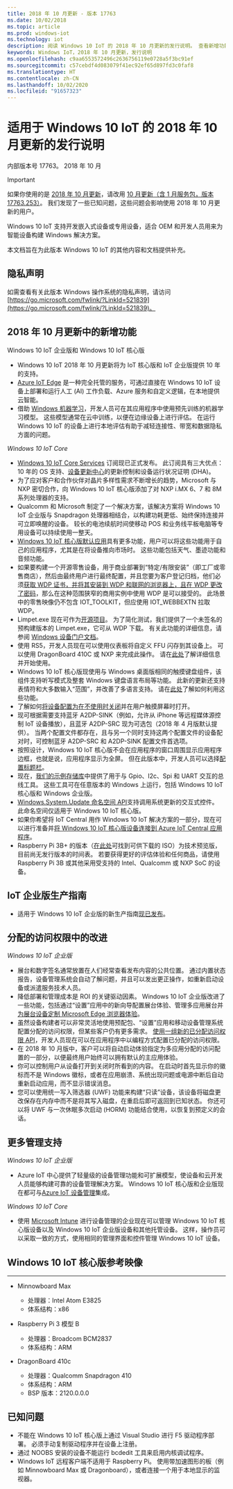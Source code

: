 ```yaml
---
title: 2018 年 10 月更新 - 版本 17763
ms.date: 10/02/2018
ms.topic: article
ms.prod: windows-iot
ms.technology: iot
description: 阅读 Windows 10 IoT 的 2018 年 10 月更新的发行说明。 查看新增功能，了解已分配的访问权限的改进之处等等。
keywords: Windows IoT，2018 年 10 月更新，发行说明
ms.openlocfilehash: c9aa6553572496c2636756119e0728a5f3bc91ef
ms.sourcegitcommit: c57cebdf4d083079f41ec92ef65d897fd3c0faf8
ms.translationtype: HT
ms.contentlocale: zh-CN
ms.lasthandoff: 10/02/2020
ms.locfileid: "91657323"
---
```

# <a name="october-2018-update-release-notes-for-windows-10-iot"></a>适用于 Windows 10 IoT 的 2018 年 10 月更新的发行说明
内部版本号 17763。 2018 年 10 月

> [!IMPORTANT]
> 如果你使用的是 [2018 年 10 月更新](https://docs.microsoft.com/windows/iot-core/release-notes/commercial/october2018update)，请改用 [10 月更新（含 1 月服务包，版本 17763.253）](https://docs.microsoft.com/windows/iot-core/release-notes/commercial/17763)。 我们发现了一些已知问题，这些问题会影响使用 2018 年 10 月更新的用户。 

Windows 10 IoT 支持开发嵌入式设备或专用设备，适合 OEM 和开发人员用来为智能设备构建 Windows 解决方案。

本文档旨在为此版本 Windows 10 IoT 的其他内容和文档提供补充。

## <a name="privacy-statement"></a>隐私声明

如需查看有关此版本 Windows 操作系统的隐私声明，请访问 [https://go.microsoft.com/fwlink/?LinkId=521839](https://go.microsoft.com/fwlink/?LinkId=521839)。

## <a name="whats-new-in-october-2018-update"></a>2018 年 10 月更新中的新增功能

Windows 10 IoT 企业版和 Windows 10 IoT 核心版
* Windows 10 IoT 2018 年 10 月更新将为 IoT 核心版和 IoT 企业版提供 10 年的支持。
* [Azure IoT Edge](https://docs.microsoft.com/azure/iot-edge/quickstart) 是一种完全托管的服务，可通过直接在 Windows 10 IoT 设备上部署和运行人工 (AI) 工作负载、Azure 服务和自定义逻辑，在本地提供云智能。
* 借助 [Windows 机器学习](https://docs.microsoft.com/windows/ai/)，开发人员可在其应用程序中使用预先训练的机器学习模型。 这些模型通常在云中训练，以便在边缘设备上进行评估。 在运行 Windows 10 IoT 的设备上进行本地评估有助于减轻连接性、带宽和数据隐私方面的问题。  

_Windows 10 IoT Core_
* [Windows 10 IoT Core Services](https://docs.microsoft.com/windows-hardware/manufacture/iot/iotcoreservicesoverview) 订阅现已正式发布。 此订阅具有三大优点：10 年的 OS 支持、[设备更新中心](https://docs.microsoft.com/windows-hardware/service/iot/using-device-update-center)的更新控制和设备运行状况证明 (DHA)。
* 为了应对客户和合作伙伴对晶片多样性需求不断增长的趋势，Microsoft 与 NXP 密切合作，向 Windows 10 IoT 核心版添加了对 NXP i.MX 6、7 和 8M 系列处理器的支持。 
* Qualcomm 和 Microsoft 制定了一个解决方案，该解决方案将 Windows 10 IoT 企业版与 Snapdragon 处理器相结合，以构建功耗更低、始终保持连接并可立即唤醒的设备。 较长的电池续航时间使移动 POS 和业务线平板电脑等专用设备可以持续使用一整天。 
* [Windows 10 IoT 核心版默认应用](https://docs.microsoft.com/windows/iot-core/develop-your-app/iotcoredefaultapp)具有更多功能，用户可以将这些功能用于自己的应用程序，尤其是在将设备推向市场时。 这些功能包括天气、墨迹功能和音频功能。 
* 如果要构建一个开源零售设备，用于商业部署到“特定/有限安装”（即工厂或零售商店），然后由最终用户进行最终配置，并且您要为客户登记归档，他们必须[获取 WDP 证书，并将其安装到 WDP 和联网的浏览器上，且在 WDP 更改了密码](https://docs.microsoft.com/windows/uwp/debug-test-perf/device-portal-ssl)，那么在这种范围狭窄的商用实例中使用 WDP 是可以接受的。 此场景中的零售映像仍不包含 IOT_TOOLKIT，但应使用 IOT_WEBBEXTN 拉取 WDP。 
* Limpet.exe 现在可作为[开源项目](https://github.com/ms-iot/azure-dm-client)。 为了简化测试，我们提供了一个未签名的预构建版本的 Limpet.exe，它可从 WDP 下载。 有关此功能的详细信息，请参阅 [Windows 设备门户文档](https://docs.microsoft.com/windows/iot-core/manage-your-device/deviceportal)。  
* 使用 RS5，开发人员现在可以使用仪表板将自定义 FFU 闪存到其设备上。 可以使用 DragonBoard 410C 或 NXP 来完成此操作。 请在[此处](https://docs.microsoft.com/windows/iot-core/tutorials/quickstarter/devicesetup)了解详细信息并开始使用。
* Windows 10 IoT 核心版现使用与 Windows 桌面版相同的触摸键盘组件，该组件支持听写模式及整套 Windows 键盘语言布局等功能。 此新的更新还支持表情符和大多数输入“范围”，并改善了多语言支持。 请在[此处](https://docs.microsoft.com/windows/iot-core/develop-your-app/onscreenkeyboard)了解如何利用这些功能。
* 了解如何[将设备配置为在不使用时关闭](https://docs.microsoft.com/windows/iot-core/learn-about-hardware/wakeontouch)并在用户触摸屏幕时打开。
* 现可根据需要支持蓝牙 A2DP-SINK（例如，允许从 iPhone 等远程媒体源控制 IoT 设备播放），且蓝牙 A2DP-SRC 现为可选包（2018 年 4 月版默认提供）。 当两个配置文件都存在，且与另一个同时支持这两个配置文件的设备配对时，可控制蓝牙 A2DP-SRC 和 A2DP-SINK 配置文件首选项。 
* 按照设计，Windows 10 IoT 核心版不会在应用程序的窗口周围显示应用程序边框，也就是说，应用程序显示为全屏。 但在此版本中，开发人员可以选择[配置标题栏](https://docs.microsoft.com/windows/iot-core/develop-your-app/signindialogtitlebars)。
* 现在，[我们的示例存储库](https://github.com/Microsoft/Windows-iotcore-samples/tree/master/BusTools)中提供了用于与 Gpio、I2c、Spi 和 UART 交互的总线工具。 这些工具可在任意版本的 Windows 上运行，包括 Windows 10 IoT 核心版和 Windows 企业版。 
* [Windows.System.Update 命名空间 API](https://docs.microsoft.com/uwp/api/windows.system.update)支持调用系统更新的交互式控件。 此命名空间仅适用于 Windows 10 IoT 核心版。
* 如果你希望将 IoT Central 用作 Windows 10 IoT 解决方案的一部分，现在可以进行准备并[将 Windows 10 IoT 核心版设备连接到 Azure IoT Central 应用程序](https://docs.microsoft.com/azure/iot-central/howto-connect-windowsiotcore)。 
* Raspberry Pi 3B+ 的版本（[在此处](https://go.microsoft.com/fwlink/?LinkID=708576)可找到可供下载的 ISO）为技术预览版，目前尚无发行版本的时间表。 若要获得更好的评估体验和任何商品，请使用 Raspberry Pi 3B 或其他采用受支持的 Intel、Qualcomm 或 NXP SoC 的设备。 

## <a name="iot-enterprise-manufacturing-guide"></a>IoT 企业版生产指南

* 适用于 Windows 10 IoT 企业版的新生产指南[现已发布](https://docs.microsoft.com/windows-hardware/manufacture/desktop/iot-ent-overview)。 

## <a name="improvements-in-assigned-access"></a>分配的访问权限中的改进 

_Windows 10 IoT 企业版_

* 展台和数字签名通常放置在人们经常查看发布内容的公共位置。 通过内置状态报告，设备管理系统会自动了解问题，并且可以发出更正操作，如重新启动设备或派遣服务技术人员。 
* 降低部署和管理成本是 ROI 的关键驱动因素。 Windows 10 IoT 企业版改进了一些功能，包括通过“设置”应用中的新向导配置展台体验、管理多应用展台并[为展台设备定制 Microsoft Edge 浏览器体验](https://docs.microsoft.com/microsoft-edge/deploy/microsoft-edge-kiosk-mode-deploy)。
* 虽然设备构建者可以非常灵活地使用预配包、“设置”应用和移动设备管理系统配置分配的访问权限，但某些客户仍有更多需求。 [使用一组新的已分配访问权限 API](https://docs.microsoft.com/uwp/api/windows.system.userprofile.assignedaccesssettings)，开发人员现在可以在应用程序中以编程方式配置已分配的访问权限。
* 在 2018 年 10 月版中，客户可以将自动启动体验指定为多应用分配的访问配置的一部分，以便最终用户始终可以拥有默认的主应用体验。
* 你可以控制用户从设备打开到关闭时所看到的内容。 在启动时首先显示你的徽标而不是 Windows 徽标，或者在应用崩溃、系统出现问题或电源中断后自动重新启动应用，而不显示错误消息。 
* 您可以使用统一写入筛选器 (UWF) 功能来构建“只读”设备，该设备将磁盘更改保存在内存中而不是将其写入磁盘，在重启后即可返回到已知状态。 你还可以将 UWF 与一次休眠多次启动 (HORM) 功能结合使用，以恢复到预定义的会话。 


## <a name="more-management-support"></a>更多管理支持

_Windows 10 IoT 企业版_
* Azure IoT 中心提供了轻量级的设备管理功能和可扩展模型，使设备和云开发人员能够构建可靠的设备管理解决方案。 Windows 10 IoT 核心版和企业版现在都可与[Azure IoT 设备管理](https://docs.microsoft.com/windows/iot-core/manage-your-device/azureiotdm)集成。 

_Windows 10 IoT Core_
* 使用 [Microsoft Intune](https://www.microsoft.com/cloud-platform/microsoft-intune) 进行设备管理的企业现在可以管理 Windows 10 IoT 核心版设备以及 Windows 10 IoT 企业版设备和其他托管设备。 这样，操作员可以采取一致的方式，使用相同的管理界面和控件管理 Windows 10 IoT 设备。 


## <a name="windows-10-iot-core-reference-images"></a>Windows 10 IoT 核心版参考映像
___ 
* Minnowboard Max
  * 处理器：Intel Atom E3825
  * 体系结构：x86

* Raspberry Pi 3 模型 B
  * 处理器：Broadcom BCM2837
  * 体系结构：ARM

* DragonBoard 410c
  * 处理器：Qualcomm Snapdragon 410
  * 体系结构：ARM
  * BSP 版本：2120.0.0.0


## <a name="known-issues"></a>已知问题
* 不能在 Windows 10 IoT 核心版上通过 Visual Studio 进行 F5 驱动程序部署。 必须手动复制驱动程序并在设备上注册。
* 通过 NOOBS 安装的设备不能运行 bcdedit 工具来启用内核调试程序。
* Windows IoT 远程客户端不适用于 Raspberry Pi。 使用带加速图形的板（例如 Minnowboard Max 或 Dragonboard），或者连接一个用于本地显示的监视器。
